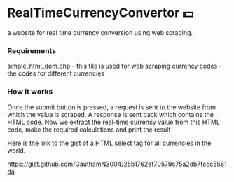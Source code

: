 # RealTimeCurrencyConvertor 💵
a website for real time currency conversion using web scraping.

### Requirements
simple_html_dom.php - this file is used for web scraping
currency codes - the codes for different currencies

### How it works
Once the submit button is pressed, a request is sent to the website from which the value is scraped.
A response is sent back which contains the HTML code. Now we extract the real-time currency value from this HTML code, make the required calculations and print the result

Here is the link to the gist of a HTML select tag for all currencies in the world.

https://gist.github.com/GauthamN3004/25b1762ef70579c75a2db7fccc5581da 
